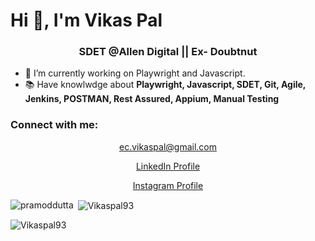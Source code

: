 # Hi 👋, I'm Vikas Pal </h1>
<h3 align="center">SDET @Allen Digital || Ex- Doubtnut </h3>

- 🔭 I’m currently working on Playwright and Javascript.<br>
- 📚 Have knowlwdge about **Playwright, Javascript, SDET, Git, Agile, Jenkins, POSTMAN, Rest Assured, Appium, Manual Testing**<br>

<h3 align="left">Connect with me:</h3>
<p align="center"><a href="mailto:ec.vikaspal@gmail.com">ec.vikaspal@gmail.com</a></p>
<p align="center"><a href="https://www.linkedin.com/in/ec-vikaspal" target="_blank">LinkedIn Profile</a></p>
<p align="center"><a href="https://www.instagram.com/mama__shakuni" target="_blank">Instagram Profile</a></p>




<p><img align="left" src="https://github-readme-stats.vercel.app/api/top-langs?username=pramoddutta&show_icons=true&locale=en&layout=compact" alt="pramoddutta" /></p>

<p>&nbsp;<img align="center" src="https://github-readme-stats.vercel.app/api?username=Vikaspal93&show_icons=true&locale=en" alt="Vikaspal93" /></p>

<p><img align="center" src="https://github-readme-streak-stats.herokuapp.com/?user=pramoddutta&" alt="Vikaspal93" /></p>

<!---
Vikaspal93/Vikaspal93 is a ✨ special ✨ repository because its `README.md` (this file) appears on your GitHub profile.
You can click the Preview link to take a look at your changes.
--->
